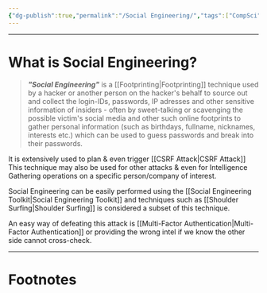 ```yaml
---
{"dg-publish":true,"permalink":"/Social Engineering/","tags":["CompSci","CyberSec"]}
---
```



---
# What is Social Engineering?

> ***"Social Engineering"*** is a [[Footprinting\|Footprinting]] technique used by a hacker or another person on the hacker's behalf to source out and collect the login-IDs, passwords, IP adresses and other sensitive information of insiders - often by sweet-talking or scavenging the possible victim's social media and other such online footprints to gather personal information (such as birthdays, fullname, nicknames, interests etc.) which can be used to guess passwords and break into their passwords.

It is extensively used to plan & even trigger [[CSRF Attack\|CSRF Attack]]
This technique may also be used for other attacks & even for Intelligence Gathering operations on a specific person/company of interest.

Social Engineering can be easily performed using the [[Social Engineering Toolkit\|Social Engineering Toolkit]] and techniques such as [[Shoulder Surfing\|Shoulder Surfing]] is considered a subset of this technique.

An easy way of defeating this attack is [[Multi-Factor Authentication\|Multi-Factor Authentication]] or providing the wrong intel if we know the other side cannot cross-check.

---
# Footnotes